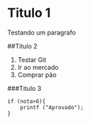 # Titulo 1

Testando um paragrafo

##Titulo 2

1. Testar Git
2. Ir ao mercado
3. Comprar pão

###Titulo 3

```
if (nota>6){
	printf ("Aprovado");
}
```
